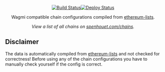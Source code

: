 <p align="center">
  <a href="https://github.com/Spenhouet/chains/actions/workflows/deploy.yml"><img src="https://github.com/Spenhouet/chains/actions/workflows/deploy.yml/badge.svg" alt="Build Status"></a><a href="https://github.com/Spenhouet/chains/actions/workflows/pages/pages-build-deployment"><img src="https://github.com/Spenhouet/chains/actions/workflows/pages/pages-build-deployment/badge.svg" alt="Deploy Status"></a>
</p>

<p align="center">Wagmi compatible chain configurations compiled from <a href="https://github.com/ethereum-lists/chains">ethereum-lists</a>.</p>

<p align="center"><em>View a list of all chains on <a href="https://spenhouet.com/chains/">spenhouet.com/chains</a>.</em></p>

## Disclaimer

The data is automatically compiled from [ethereum-lists](https://github.com/ethereum-lists/chains) and not checked for correctness!
Before using any of the chain configurations you have to manually check yourself if the config is correct.
